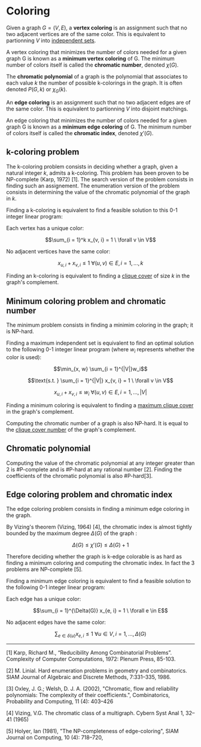 # Coloring

Given a graph $G = (V, E)$, a __vertex coloring__ is an assignment such that no two adjacent vertices are of the same color. This is equivalent to partionning $V$ into [independent sets](../indset).

A vertex coloring that minimizes the number of colors needed for a given graph G is known as a __minimum vertex coloring__ of G. The minimum number of colors itself is called the __chromatic number__, denoted $\chi(G)$.

The __chromatic polynomial__ of a graph is the polynomial that associates to each value $k$ the number of possible k-colorings in the graph. It is often denoted $P(G, k)$ or $\chi_G(k)$.

An __edge coloring__ is an assignment such that no two adjacent edges are of the same color. This is equivalent to partionning $V$ into disjoint matchings.

An edge coloring that minimizes the number of colors needed for a given graph G is known as a __minimum edge coloring__ of G. The minimum number of colors itself is called the __chromatic index__, denoted $\chi'(G)$.


## k-coloring problem


The k-coloring problem consists in deciding whether a graph, given a natural integer $k$, admits a k-coloring. This problem has been proven to be NP-complete (Karp, 1972) [1]. The search version of the problem consists in finding such an assignement. The enumeration version of the problem consists in determining the value of the chromatic polynomial of the graph in $k$.

Finding a k-coloring is equivalent to find a feasible solution to this 0-1 integer linear program:

Each vertex has a unique color:

$$\sum_{i = 1}^k x_{v, i} = 1 \  \forall v \in V$$

No adjacent vertices have the same color:

$$x_{u, i} + x_{v, i} \leq 1 \ \forall (u, v) \in E, \, i = 1, ..., k$$

Finding an k-coloring is equivalent to finding a [clique cover](../clique#clique-cover-search-and-decision-problem) of size $k$ in the graph's complement.

## Minimum coloring problem and chromatic number

The minimum problem consists in finding a minimim coloring in the graph; it is  NP-hard.

Finding a maximum independent set is equivalent to find an optimal solution to the following 0-1 integer linear program (where $w_i$ represents whether the color is used):

$$\min_{x, w} \sum_{i = 1}^{|V|}w_i$$

$$\text{s.t. } \sum_{i = 1}^{|V|} x_{v, i} = 1 \  \forall v \in V$$

$$x_{u, i} + x_{v, i} \leq w_i \ \forall (u, v) \in E, \, i = 1, ..., |V|$$


Finding a minimum coloring is equivalent to finding a [maximum clique cover](../clique#maximum-clique-cover-problem-and-clique-cover-number) in the graph's complement.

Computing the chromatic number of a graph is also NP-hard. It is equal to the [clique cover number](../clique#maximum-clique-cover-problem-and-clique-cover-number) of the graph's complement.

## Chromatic polynomial

Computing the value of the chromatic polynomial at any integer greater than 2 is #P-complete and is #P-hard at any rational number [2]. Finding the coefficients of the chromatic polynomial is also #P-hard[3].

## Edge coloring problem and chromatic index

The edge coloring problem consists in finding a minimum edge coloring in the graph.

By Vizing's theorem (Vizing, 1964) [4], the chromatic index is almost tightly bounded by the maximum degree $\Delta(G)$ of the graph :

$$\Delta(G) \leq \chi'(G) \leq \Delta(G) + 1$$

Therefore deciding whether the graph is k-edge colorable is as hard as finding a minimum coloring and computing the chromatic index. In fact the 3 problems are NP-complete [5].

Finding a minimum edge coloring is equivalent to find a feasible solution to the following 0-1 integer linear program:

Each edge has a unique color:

$$\sum_{i = 1}^{\Delta(G)} x_{e, i} = 1 \  \forall e \in E$$

No adjacent edges have the same color:

$$\sum_{e \in \delta(u)} x_{e, i} \leq 1 \ \forall u \in V, \, i = 1, ..., \Delta(G)$$


---


[1] Karp, Richard M., “Reducibility Among Combinatorial Problems”. Complexity of Computer Computations, 1972: Plenum Press, 85-103.

[2] M. Linial. Hard enumeration problems in geometry and combinatorics. SIAM Journal of Algebraic and Discrete Methods, 7:331–335, 1986.

[3] Oxley, J. G.; Welsh, D. J. A. (2002), "Chromatic, flow and reliability polynomials: The complexity of their coefficients.", Combinatorics, Probability and Computing, 11 (4): 403–426

[4] Vizing, V.G. The chromatic class of a multigraph. Cybern Syst Anal 1, 32–41 (1965)

[5] Holyer, Ian (1981), "The NP-completeness of edge-coloring", SIAM Journal on Computing, 10 (4): 718–720,